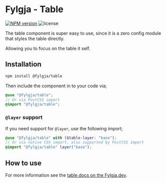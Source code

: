 # Fylgja - Table

[![NPM version](https://img.shields.io/npm/v/@fylgja/table)](https://www.npmjs.org/package/@fylgja/table)
![license](https://img.shields.io/github/license/fylgja/fylgja)

The table component is super easy to use,
since it is a zero config module that styles the table directly.

Allowing you to focus on the table it self.

## Installation

```bash
npm install @fylgja/table
```

Then include the component in to your code via;

```scss
@use "@fylgja/table";
// Or via PostCSS import
@import "@fylgja/table";
```

### `@layer` support

If you need support for `@layer`,
use the following import;

```scss
@use "@fylgja/table" with ($table-layer: "base");
// Or via native CSS import, also supported by PostCSS import
@import "@fylgja/table" layer("base");
```

## How to use

For more information see the [table docs on the Fylgja.dev](https://fylgja.dev/components/table/).

